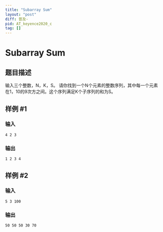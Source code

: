 ```yaml
---
title: "Subarray Sum"
layout: "post"
diff: 普及-
pid: AT_keyence2020_c
tag: []
---
```


# Subarray Sum

## 题目描述

输入三个整数，N，K，S。
请你找到一个N个元素的整数序列，其中每一个元素在1，10的9次方之间。这个序列满足K个子序列的和为S。

## 样例 #1

### 输入

```
4 2 3
```

### 输出

```
1 2 3 4
```

## 样例 #2

### 输入

```
5 3 100
```

### 输出

```
50 50 50 30 70
```

